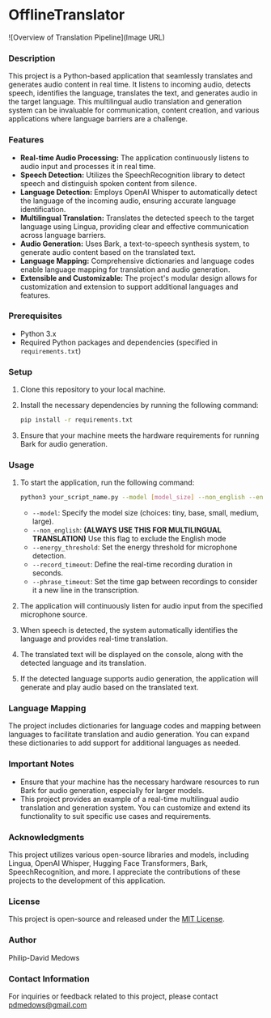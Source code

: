 # OfflineTranslator
 ![Overview of Translation Pipeline](Image URL)



### Description
This project is a Python-based application that seamlessly translates and generates audio content in real time. It listens to incoming audio, detects speech, identifies the language, translates the text, and generates audio in the target language. This multilingual audio translation and generation system can be invaluable for communication, content creation, and various applications where language barriers are a challenge.

### Features
- **Real-time Audio Processing:** The application continuously listens to audio input and processes it in real time.
- **Speech Detection:** Utilizes the SpeechRecognition library to detect speech and distinguish spoken content from silence.
- **Language Detection:** Employs OpenAI Whisper to automatically detect the language of the incoming audio, ensuring accurate language identification.
- **Multilingual Translation:** Translates the detected speech to the target language using Lingua, providing clear and effective communication across language barriers.
- **Audio Generation:** Uses Bark, a text-to-speech synthesis system, to generate audio content based on the translated text.
- **Language Mapping:** Comprehensive dictionaries and language codes enable language mapping for translation and audio generation.
- **Extensible and Customizable:** The project's modular design allows for customization and extension to support additional languages and features.

### Prerequisites
- Python 3.x
- Required Python packages and dependencies (specified in `requirements.txt`)

### Setup
1. Clone this repository to your local machine.
2. Install the necessary dependencies by running the following command:

    ```bash
    pip install -r requirements.txt
    ```

3. Ensure that your machine meets the hardware requirements for running Bark for audio generation.

### Usage
1. To start the application, run the following command:

    ```bash
    python3 your_script_name.py --model [model_size] --non_english --energy_threshold [threshold] --record_timeout [timeout] --phrase_timeout [timeout]
    ```

   - `--model`: Specify the model size (choices: tiny, base, small, medium, large).
   - `--non_english`: **(ALWAYS USE THIS FOR MULTILINGUAL TRANSLATION)** Use this flag to exclude the English mode 
   - `--energy_threshold`: Set the energy threshold for microphone detection.
   - `--record_timeout`: Define the real-time recording duration in seconds.
   - `--phrase_timeout`: Set the time gap between recordings to consider it a new line in the transcription.

2. The application will continuously listen for audio input from the specified microphone source.
3. When speech is detected, the system automatically identifies the language and provides real-time translation.
4. The translated text will be displayed on the console, along with the detected language and its translation.
5. If the detected language supports audio generation, the application will generate and play audio based on the translated text.

### Language Mapping
The project includes dictionaries for language codes and mapping between languages to facilitate translation and audio generation. You can expand these dictionaries to add support for additional languages as needed.

### Important Notes
- Ensure that your machine has the necessary hardware resources to run Bark for audio generation, especially for larger models.
- This project provides an example of a real-time multilingual audio translation and generation system. You can customize and extend its functionality to suit specific use cases and requirements.

### Acknowledgments
This project utilizes various open-source libraries and models, including Lingua, OpenAI Whisper, Hugging Face Transformers, Bark, SpeechRecognition, and more. I appreciate the contributions of these projects to the development of this application.

### License
This project is open-source and released under the [MIT License](LICENSE).

### Author
Philip-David Medows

### Contact Information
For inquiries or feedback related to this project, please contact pdmedows@gmail.com
